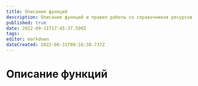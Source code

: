 ```yaml
---
title: Описание функций
description: Описание функций и правил работы со справочников ресурсов
published: true
date: 2022-09-11T17:45:37.590Z
tags: 
editor: markdown
dateCreated: 2022-08-31T09:16:38.737Z
---
```


# Описание функций

